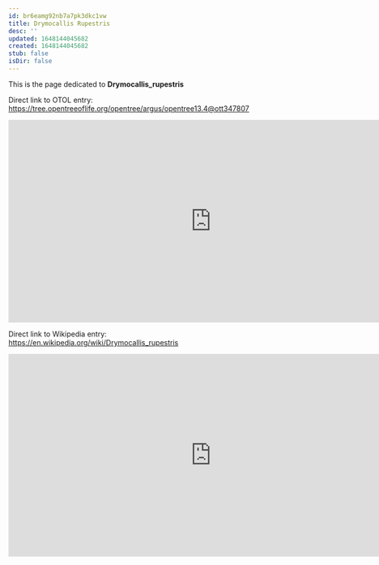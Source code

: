 ```yaml
---
id: br6eamg92nb7a7pk3dkc1vw
title: Drymocallis Rupestris
desc: ''
updated: 1648144045682
created: 1648144045682
stub: false
isDir: false
---
```

This is the page dedicated to **Drymocallis_rupestris**


Direct link to OTOL entry: https://tree.opentreeoflife.org/opentree/argus/opentree13.4@ott347807



<html>
    <body>
    <iframe src="https://tree.opentreeoflife.org/opentree/argus/opentree13.4@ott347807"
    width="800" height="400" frameborder="0" allowfullscreen> </iframe>
    </body>
</html>
    


Direct link to Wikipedia entry: https://en.wikipedia.org/wiki/Drymocallis_rupestris



<html>
    <body>
    <iframe src="https://en.wikipedia.org/wiki/Drymocallis_rupestris"
    width="800" height="400" frameborder="0" allowfullscreen> </iframe>
    </body>
</html>
    
